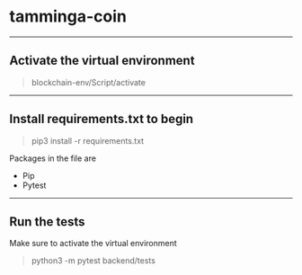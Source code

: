 # tamminga-coin
----
**Activate the virtual environment**
----
> blockchain-env/Script/activate

----
**Install requirements.txt to begin**
----
> pip3 install -r requirements.txt

Packages in the file are
- Pip
- Pytest

----
**Run the tests**
----

Make sure to activate the virtual environment

>python3 -m pytest backend/tests
